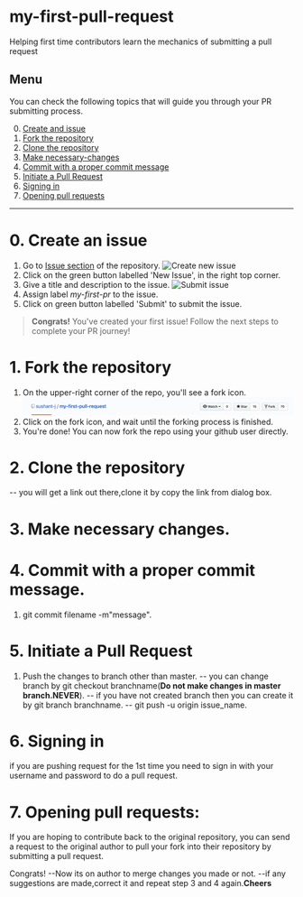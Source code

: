 # my-first-pull-request
Helping first time contributors learn the mechanics of submitting a pull request

## Menu
You can check the following topics that will guide you through your PR submitting process.

0. [Create and issue](#0-create-an-issue)
1. [Fork the repository](#1-fork-the-repository)
2. [Clone the repository](#2-clone-the-repository)
3. [Make necessary-changes](#3-make-necessary-changes)
4. [Commit with a proper commit message](#4-commit-with-a-proper-commit-message)
5. [Initiate a Pull Request](#5-initiate-a-pull-request)
6. [Signing in](#6-signing-in)
7. [Opening pull requests](#7-opening-pull-requests)

-----------

# 0. Create an issue
1. Go to [Issue section](https://github.com/sushant-j/my-first-pull-request/issues) of the repository.
![Create new issue](https://raw.githubusercontent.com/sushant-j/my-first-pull-request/master/images/DEMO%20-%2001.png)
2. Click on the green button labelled 'New Issue', in the right top corner.
3. Give a title and description to the issue. 
![Submit issue](https://raw.githubusercontent.com/sushant-j/my-first-pull-request/master/images/DEMO%20-%2002.png)
1. Assign label _my-first-pr_ to the issue. 
1. Click on green button labelled 'Submit' to submit the issue.    
 
> **Congrats!** You've created your first issue! Follow the next steps to complete your PR journey! 

# 1. Fork the repository

1. On the upper-right corner of the repo, you'll see a fork icon.
![fork icon](./images/DEMO-03.png)
2. Click on the fork icon, and wait until the forking process is finished.
3. You're done! You can now fork the repo using your github user directly.


# 2. Clone the repository
   -- you will get a link out there,clone it by copy the link from dialog box.


# 3. Make necessary changes.


# 4. Commit with a proper commit message.
1. git commit filename -m"message".
 
# 5. Initiate a Pull Request
   1. Push the changes to branch other than master.
   	-- you can change branch by git checkout branchname(<b>Do not make changes in master branch.NEVER</b>).	
  	-- if you have not created branch then you can create it by git branch branchname.
 	-- git push -u origin issue_name.


# 6. Signing in
if you are pushing request for the 1st time you need to sign in with your username and password to do a pull request.

# 7. Opening pull requests:
If you are hoping to contribute back to the original repository, you can send a request to the original author to pull your fork into their repository by submitting a pull request.

Congrats!
--Now its on author to merge changes you made or not.
--if any suggestions are made,correct it and repeat step 3 and 4 again.<b>Cheers</b>


  
